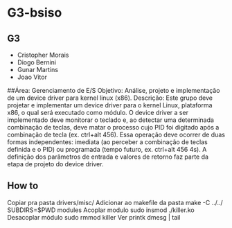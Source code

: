 # G3-bsiso
## G3
- Cristopher Morais
- Diogo Bernini
- Gunar Martins
- Joao Vitor

##Área: Gerenciamento de E/S
Objetivo: Análise, projeto e implementação de um device driver para kernel linux (x86).
Descrição: Este grupo deve projetar e implementar um device driver para o kernel Linux, plataforma x86, o qual será executado como módulo.
O device driver a ser implementado deve monitorar o teclado e, ao detectar uma determinada combinação de teclas, deve matar o processo cujo PID foi digitado após a combinação de tecla (ex. ctrl+alt 456).
Essa operação deve ocorrer de duas formas independentes: imediata (ao perceber a combinação de teclas definida e o PID) ou programada (tempo futuro, ex. ctrl+alt 456 4s). A definição dos parâmetros de entrada e valores de retorno faz parte da etapa de projeto do device driver.

## How to
Copiar pra pasta drivers/misc/
Adicionar ao makefile da pasta
  make -C ../../ SUBDIRS=$PWD modules
Acoplar modulo
  sudo insmod ./killer.ko
Desacoplar módulo
  sudo rmmod killer
Ver printk
  dmesg | tail
